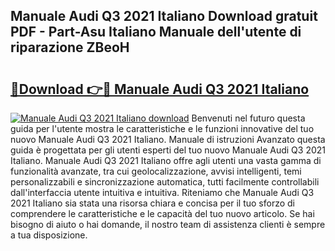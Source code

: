 ## Manuale Audi Q3 2021 Italiano Download gratuit PDF - Part-Asu Italiano Manuale dell'utente di riparazione ZBeoH

# <h2><a href="http://dfalmo.blite.top/?on=Manuale+Audi+Q3+2021+Italiano">🔗Download 👉🔴 Manuale Audi Q3 2021 Italiano</a></h2>

[![Manuale Audi Q3 2021 Italiano download](https://i.imgur.com/lujVjoI.png)](http://dfalmo.blite.top/?on=Manuale+Audi+Q3+2021+Italiano)
Benvenuti nel futuro questa guida per l'utente mostra le caratteristiche e le funzioni innovative del tuo nuovo Manuale Audi Q3 2021 Italiano. Manuale di istruzioni Avanzato questa guida è progettata per gli utenti esperti del tuo nuovo Manuale Audi Q3 2021 Italiano. Manuale Audi Q3 2021 Italiano offre agli utenti una vasta gamma di funzionalità avanzate, tra cui geolocalizzazione, avvisi intelligenti, temi personalizzabili e sincronizzazione automatica, tutti facilmente controllabili dall'interfaccia utente intuitiva e intuitiva. Riteniamo che Manuale Audi Q3 2021 Italiano sia stata una risorsa chiara e concisa per il tuo sforzo di comprendere le caratteristiche e le capacità del tuo nuovo articolo. Se hai bisogno di aiuto o hai domande, il nostro team di assistenza clienti è sempre a tua disposizione.
